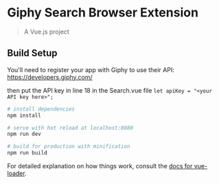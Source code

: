 # Giphy Search Browser Extension

> A Vue.js project

## Build Setup

You'll need to register your app with Giphy to use their API:
https://developers.giphy.com/

then put the API key in line 18 in the Search.vue file
`let apiKey = "<your API key here>";`

``` bash
# install dependencies
npm install

# serve with hot reload at localhost:8080
npm run dev

# build for production with minification
npm run build
```

For detailed explanation on how things work, consult the [docs for vue-loader](http://vuejs.github.io/vue-loader).